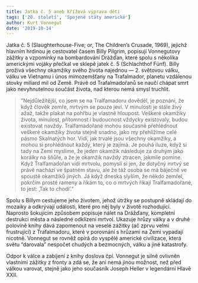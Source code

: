 ```yaml
---
title: Jatka č. 5 aneb Křížová výprava dětí
tags: ['20. století', 'Spojené státy americké']
author: Kurt Vonnegut
date: '2019-10-14'
---
```


Jatka č. 5 (Slaughterhouse-Five; or, The Children’s Crusade, 1969), jejichž hlavním hrdinou je cestovatel časem Billy Pilgrim, popisují Vonnegutovy zážitky a vzpomínky na bombardování Drážďan, které spolu s několika americkými vojáky přečkal ve sklepě jatek č. 5 (Schlachthof Fünf). Billy prožívá všechny okamžiky svého života najednou — 2. světovou válku, válku ve Vietnamu i únos mimozemšťany na Trafalmador, planetu vzdálenou stovky miliard mil od Země. Právě od Trafalmadořanů se naučí chápat smrt jako nevyhnutelnou součást života, nad kterou nemá smysl truchlit.


> ”Nejdůležitější, co jsem se na Tralfamadoru dověděl, je poznání, že když člověk zemře, mrtvým se pouze jeví. V minulosti je stále živý ažaž, takže plakat na pohřbu je vlastně hloupost. Veškeré okamžiky života, minulost, přítomnost i budoucnost vždycky existovaly, budou existovat navždy. Tralfamadořané mohou současně přehlédnout veškeré okamžiky života stejně snadno, jako my přehlížíme celé pásmo Skalnatých hor. Vidí, jak trvalé jsou všechny okamžiky, a mohou si prohlédnout každý, který je zajímá. Je pouhá iluze, když si tady na Zemi myslíme, že jeden okamžik následuje za druhým jako korálky na šňůře, a že je okamžik navždy ztracen, jakmile pomine.
> Když Tralfamadořan vidí mrtvolu, pomyslí si jen, že dotyčný mrtvý se právě nachází ve špatném stavu, ale že táž osoba se má báječně ve spoustě okamžiků jiných. Já když dneska slyším, že někdo zemřel, pokrčím prosté rameny a říkám to, co o mrtvých říkají Tralfamadořané, to jest: ‚Tak to chodí’.”

Spolu s Billym cestujeme jeho životem, jehož útržky se postupně skládají do mozaiky a odkrývají události, které pro něj byly v životě rozhodující. Naprosto šokujícím způsobem popisuje nálet na Drážďany, kompletní destrukci města a následné odklízení mrtvol. Ukazuje hrůzy války a v druhé polovině knihy dává zapomenout na veselé zážitky (ač zprvu velmi frustrující) z Trafalmadoru, které v porovnání s hrůzami na Zemi vypadají nicotně. Vonnegut se rovněž opírá do vyspělé americké civilizace, která světu “darovala” nespočet chudých a bezmocných, válku a jiné katastrofy.

Odpor k válce a zabíjení z knihy doslova čpí. Vonnegut je silně ovlivněn vlastními zážitky z fronty a zdá se, že ani nemá jinou možnost, než před válkou varovat, stejně jako jeho současník Joseph Heller v legendární Hlavě XXII.

